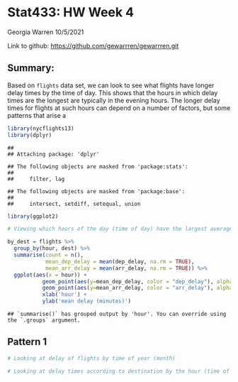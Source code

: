 Stat433: HW Week 4
================
Georgia Warren
10/5/2021

Link to github: <https://github.com/gewarrren/gewarrren.git>

## Summary:

Based on `flights` data set, we can look to see what flights have longer
delay times by the time of day. This shows that the hours in which delay
times are the longest are typically in the evening hours. The longer
delay times for flights at such hours can depend on a number of factors,
but some patterns that arise a

``` r
library(nycflights13)
library(dplyr)
```

    ## 
    ## Attaching package: 'dplyr'

    ## The following objects are masked from 'package:stats':
    ## 
    ##     filter, lag

    ## The following objects are masked from 'package:base':
    ## 
    ##     intersect, setdiff, setequal, union

``` r
library(ggplot2)

# Viewing which hours of the day (time of day) have the largest average delays

by_dest = flights %>% 
  group_by(hour, dest) %>% 
  summarise(count = n(),
            mean_dep_delay = mean(dep_delay, na.rm = TRUE),
            mean_arr_delay = mean(arr_delay, na.rm = TRUE)) %>% 
  ggplot(aes(x = hour)) +
           geom_point(aes(y=mean_dep_delay, color = "dep_delay"), alpha =0.35) + 
           geom_point(aes(y=mean_arr_delay, color = "arr_delay"), alpha =0.35) +
           xlab('hour') +
           ylab('mean delay (minutes)')
```

    ## `summarise()` has grouped output by 'hour'. You can override using the `.groups` argument.

## Pattern 1

``` r
# Looking at delay of flights by time of year (month)
```

``` r
# Looking at delay times according to destination by the hour (time of day)
```
